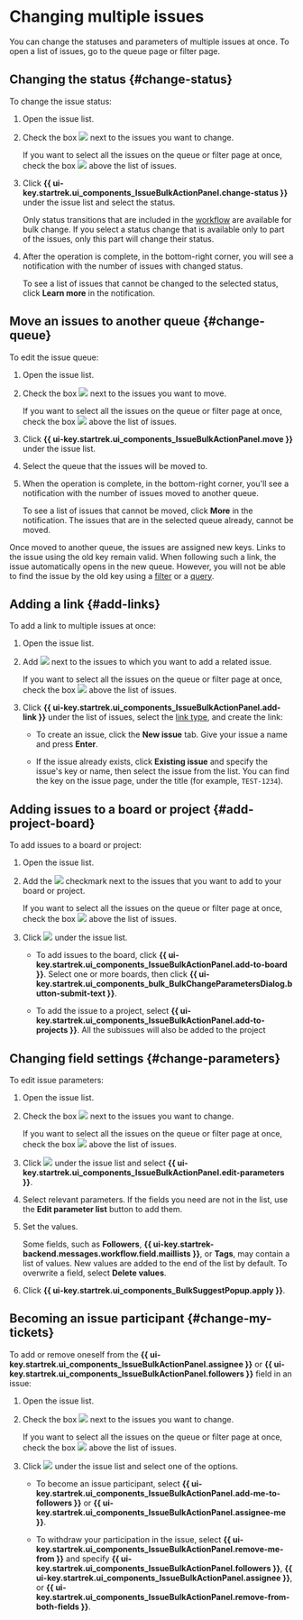 # Changing multiple issues

You can change the statuses and parameters of multiple issues at once. To open a list of issues, go to the queue page or filter page.

## Changing the status {#change-status}

To change the issue status:

1. Open the issue list.

1. Check the box ![](../../_assets/tracker/svg/check.svg) next to the issues you want to change.

   If you want to select all the issues on the queue or filter page at once, check the box ![](../../_assets/tracker/svg/check.svg) above the list of issues.

1. Click **{{ ui-key.startrek.ui_components_IssueBulkActionPanel.change-status }}** under the issue list and select the status.

   Only status transitions that are included in the [workflow](workflow.md) are available for bulk change. If you select a status change that is available only to part of the issues, only this part will change their status.

1. After the operation is complete, in the bottom-right corner, you will see a notification with the number of issues with changed status.

   To see a list of issues that cannot be changed to the selected status, click **Learn more** in the notification.

## Move an issues to another queue {#change-queue}

To edit the issue queue:

1. Open the issue list.

1. Check the box ![](../../_assets/tracker/svg/check.svg) next to the issues you want to move.

   If you want to select all the issues on the queue or filter page at once, check the box ![](../../_assets/tracker/svg/check.svg) above the list of issues.

1. Click **{{ ui-key.startrek.ui_components_IssueBulkActionPanel.move }}** under the issue list.

1. Select the queue that the issues will be moved to.

1. When the operation is complete, in the bottom-right corner, you'll see a notification with the number of issues moved to another queue.

   To see a list of issues that cannot be moved, click **More** in the notification. The issues that are in the selected queue already, cannot be moved.

Once moved to another queue, the issues are assigned new keys. Links to the issue using the old key remain valid. When following such a link, the issue automatically opens in the new queue. However, you will not be able to find the issue by the old key using a [filter](../manager/quick-filters.md) or a [query](../user/query-filter.md#query-format.md).

## Adding a link {#add-links}

To add a link to multiple issues at once:

1. Open the issue list.

1. Add ![](../../_assets/tracker/svg/check.svg) next to the issues to which you want to add a related issue.

   If you want to select all the issues on the queue or filter page at once, check the box ![](../../_assets/tracker/svg/check.svg) above the list of issues.

1. Click **{{ ui-key.startrek.ui_components_IssueBulkActionPanel.add-link }}** under the list of issues, select the [link type](../user/links.md), and create the link:

   * To create an issue, click the **New issue** tab. Give your issue a name and press **Enter**.

   * If the issue already exists, click **Existing issue** and specify the issue's key or name, then select the issue from the list. You can find the key on the issue page, under the title (for example, `TEST-1234`).

## Adding issues to a board or project {#add-project-board}

To add issues to a board or project:

1. Open the issue list.

1. Add the ![](../../_assets/tracker/svg/check.svg) checkmark next to the issues that you want to add to your board or project.

   If you want to select all the issues on the queue or filter page at once, check the box ![](../../_assets/tracker/svg/check.svg) above the list of issues.

1. Click ![](../../_assets/horizontal-ellipsis.svg) under the issue list.

   * To add issues to the board, click **{{ ui-key.startrek.ui_components_IssueBulkActionPanel.add-to-board }}**. Select one or more boards, then click **{{ ui-key.startrek.ui_components_bulk_BulkChangeParametersDialog.button-submit-text }}**.

   * To add the issue to a project, select **{{ ui-key.startrek.ui_components_IssueBulkActionPanel.add-to-projects }}**. All the subissues will also be added to the project

## Changing field settings {#change-parameters}

To edit issue parameters:

1. Open the issue list.

1. Check the box ![](../../_assets/tracker/svg/check.svg) next to the issues you want to change.

   If you want to select all the issues on the queue or filter page at once, check the box ![](../../_assets/tracker/svg/check.svg) above the list of issues.

1. Click ![](../../_assets/horizontal-ellipsis.svg) under the issue list and select **{{ ui-key.startrek.ui_components_IssueBulkActionPanel.edit-parameters }}**.

1. Select relevant parameters. If the fields you need are not in the list, use the **Edit parameter list** button to add them.

1. Set the values.

   Some fields, such as **Followers**, **{{ ui-key.startrek-backend.messages.workflow.field.maillists }}**, or **Tags**, may contain a list of values. New values are added to the end of the list by default. To overwrite a field, select **Delete values**.

1. Click **{{ ui-key.startrek.ui_components_BulkSuggestPopup.apply }}**.

## Becoming an issue participant {#change-my-tickets}

To add or remove oneself from the **{{ ui-key.startrek.ui_components_IssueBulkActionPanel.assignee }}** or **{{ ui-key.startrek.ui_components_IssueBulkActionPanel.followers }}** field in an issue:

1. Open the issue list.

1. Check the box ![](../../_assets/tracker/svg/check.svg) next to the issues you want to change.

   If you want to select all the issues on the queue or filter page at once, check the box ![](../../_assets/tracker/svg/check.svg) above the list of issues.

1. Click ![](../../_assets/horizontal-ellipsis.svg) under the issue list and select one of the options.

   * To become an issue participant, select **{{ ui-key.startrek.ui_components_IssueBulkActionPanel.add-me-to-followers }}** or **{{ ui-key.startrek.ui_components_IssueBulkActionPanel.assignee-me }}**.

   * To withdraw your participation in the issue, select **{{ ui-key.startrek.ui_components_IssueBulkActionPanel.remove-me-from }}** and specify **{{ ui-key.startrek.ui_components_IssueBulkActionPanel.followers }}**, **{{ ui-key.startrek.ui_components_IssueBulkActionPanel.assignee }}**, or **{{ ui-key.startrek.ui_components_IssueBulkActionPanel.remove-from-both-fields }}**.
